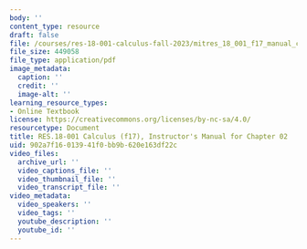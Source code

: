 ```yaml
---
body: ''
content_type: resource
draft: false
file: /courses/res-18-001-calculus-fall-2023/mitres_18_001_f17_manual_ch02.pdf
file_size: 449058
file_type: application/pdf
image_metadata:
  caption: ''
  credit: ''
  image-alt: ''
learning_resource_types:
- Online Textbook
license: https://creativecommons.org/licenses/by-nc-sa/4.0/
resourcetype: Document
title: RES.18-001 Calculus (f17), Instructor's Manual for Chapter 02
uid: 902a7f16-0139-41f0-bb9b-620e163df22c
video_files:
  archive_url: ''
  video_captions_file: ''
  video_thumbnail_file: ''
  video_transcript_file: ''
video_metadata:
  video_speakers: ''
  video_tags: ''
  youtube_description: ''
  youtube_id: ''
---
```

